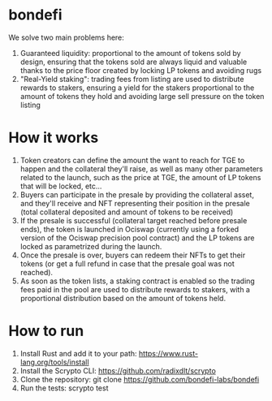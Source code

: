 # bondefi

We solve two main problems here:

1. Guaranteed liquidity: proportional to the amount of tokens sold by design, ensuring that the tokens sold are always liquid and valuable thanks to the price floor created by locking LP tokens and avoiding rugs
2. "Real-Yield staking": trading fees from listing are used to distribute rewards to stakers, ensuring a yield for the stakers proportional to the amount of tokens they hold and avoiding large sell pressure on the token listing

# How it works

1. Token creators can define the amount the want to reach for TGE to happen and the collateral they'll raise, as well as many other parameters related to the launch, such as the price at TGE, the amount of LP tokens that will be locked, etc...
2. Buyers can participate in the presale by providing the collateral asset, and they'll receive and NFT representing their position in the presale (total collateral deposited and amount of tokens to be received)
3. If the presale is successful (collateral target reached before presale ends), the token is launched in Ociswap (currently using a forked version of the Ociswap precision pool contract) and the LP tokens are locked as parametrized during the launch.
4. Once the presale is over, buyers can redeem their NFTs to get their tokens (or get a full refund in case that the presale goal was not reached).
5. As soon as the token lists, a staking contract is enabled so the trading fees paid in the pool are used to distribute rewards to stakers, with a proportional distribution based on the amount of tokens held.

# How to run

1. Install Rust and add it to your path: https://www.rust-lang.org/tools/install
2. Install the Scrypto CLI: https://github.com/radixdlt/scrypto
3. Clone the repository: git clone https://github.com/bondefi-labs/bondefi
4. Run the tests: scrypto test
